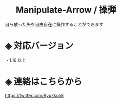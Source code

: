# &nbsp;　Manipulate-Arrow / 操弾
自ら放った矢を自由自在に操作することができます

# ◈ 対応バージョン

  ・1.16 以上
 
# ◈ 連絡はこちらから
https://twitter.com/Ryukkun8
